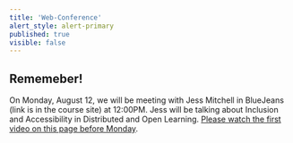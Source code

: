 ```yaml
---
title: 'Web-Conference'
alert_style: alert-primary
published: true
visible: false
---
```


## Rememeber!

On Monday, August 12, we will be meeting with Jess Mitchell in BlueJeans (link is in the course site) at 12:00PM. Jess will be talking about Inclusion and Accessibility in Distributed and Open Learning. [Please watch the first video on this page before Monday](https://bccampus.ca/2019/03/12/inclusive-design-webinar-series/).
